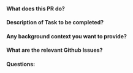 #### What does this PR do?
#### Description of Task to be completed?
#### Any background context you want to provide?
#### What are the relevant Github Issues?
#### Questions:
